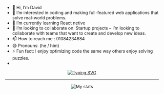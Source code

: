 - 👋 Hi, I’m David
- 👀 I’m interested in coding and making full-featured web applications that solve real-world problems.
- 🌱 I’m currently learning React netive
- 💞️ I’m looking to collaborate on:  Startup projects – I’m looking to collaborate with teams that want to create and develop new ideas.
- 📫 How to reach me : 01084234884
- 😄 Pronouns: (he / him)
- ⚡ Fun fact: I enjoy optimizing code the same way others enjoy solving puzzles.
- <br />

<div align="center">

[![Typing SVG](https://readme-typing-svg.herokuapp.com?font=Fira+Code&weight=600&size=30&duration=3000&pause=200&center=true&vCenter=true&width=650&lines=What's+up!;My+name+is+David;Check+out+the+cool+stuff+I've+built)](https://git.io/typing-svg)
  
  

  ---  

  ![My stats](https://github-readme-stats.vercel.app/api?username=rakhm9701&count_private=true&show_icons=true&theme=transparent&rank_icon=github&hide_border=true)

</div>
 
<!---
rakhm9701/rakhm9701 is a ✨ special ✨ repository because its `README.md` (this file) appears on your GitHub profile.
You can click the Preview link to take a look at your changes.
--->

